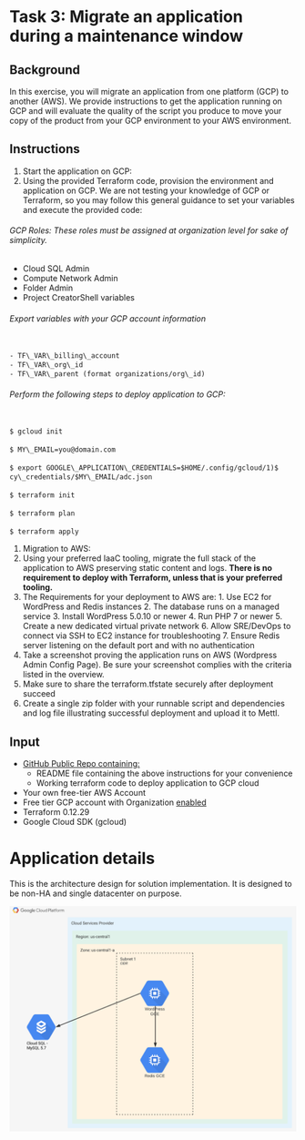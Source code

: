 # Task 3: Migrate an application during a maintenance window

## Background

In this exercise, you will migrate an application from one platform (GCP) to another (AWS). We provide instructions to get the application running on GCP and will evaluate the quality of the script you produce to move your copy of the product from your GCP environment to your AWS environment.

## Instructions

1. Start the application on GCP:
  1. Using the provided Terraform code, provision the environment and application on GCP. We are not testing your knowledge of GCP or Terraform, so you may follow this general guidance to set your variables and execute the provided code:
    
###### GCP Roles: These roles must be assigned at organization level for sake of simplicity.

- Cloud SQL Admin
- Compute Network Admin
- Folder Admin
- Project CreatorShell variables
###### Export variables with your GCP account information
<pre><code>
- TF\_VAR\_billing\_account
- TF\_VAR\_org\_id
- TF\_VAR\_parent (format organizations/org\_id)
</code></pre>

###### Perform the following steps to deploy application to GCP:

<pre><code>
$ gcloud init

$ MY\_EMAIL=you@domain.com

$ export GOOGLE\_APPLICATION\_CREDENTIALS=$HOME/.config/gcloud/1)$ cy\_credentials/$MY\_EMAIL/adc.json

$ terraform init

$ terraform plan

$ terraform apply
</code></pre>
1. Migration to AWS:
  1. Using your preferred IaaC tooling, migrate the full stack of the application to AWS preserving static content and logs. **There is no requirement to deploy with Terraform, unless that is your preferred tooling.**
  2. The Requirements for your deployment to AWS are:
    1. Use EC2 for WordPress and Redis instances
    2. The database runs on a managed service
    3. Install WordPress 5.0.10 or newer
    4. Run PHP 7 or newer
    5. Create a new dedicated virtual private network
    6. Allow SRE/DevOps to connect via SSH to EC2 instance for troubleshooting
    7. Ensure Redis server listening on the default port and with no authentication
2. Take a screenshot proving the application runs on AWS (Wordpress Admin Config Page). Be sure your screenshot complies with the criteria listed in the overview.
3. Make sure to share the terraform.tfstate securely after deployment succeed
4. Create a single zip folder with your runnable script and dependencies and log file illustrating successful deployment and upload it to Mettl.

## Input

- [GitHub Public Repo containing:](https://github.com/trilogy-group/sre-rwa/tree/master/task3)
  - README file containing the above instructions for your convenience
  - Working terraform code to deploy application to GCP cloud
- Your own free-tier AWS Account
- Free tier GCP account with Organization [enabled](https://cloud.google.com/resource-manager/docs/creating-managing-organization#acquiring)
- Terraform 0.12.29
- Google Cloud SDK (gcloud)

# **Application details**

This is the architecture design for solution implementation. It is designed to be non-HA and single datacenter on purpose.

![Solution Archicture](images/Diagram.png)

